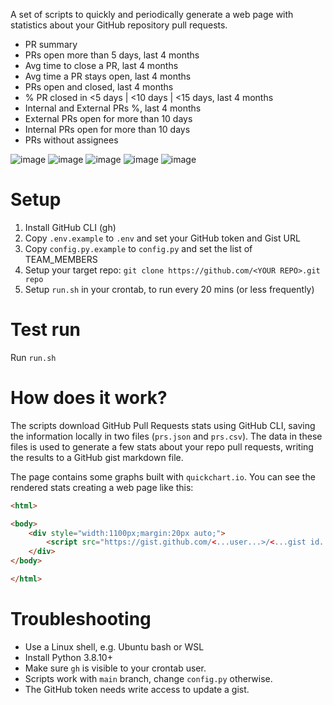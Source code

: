 A set of scripts to quickly and periodically generate a web page with statistics
about your GitHub repository pull requests.

* PR summary
* PRs open more than 5 days, last 4 months
* Avg time to close a PR, last 4 months
* Avg time a PR stays open, last 4 months
* PRs open and closed, last 4 months
* % PR closed in <5 days | <10 days | <15 days, last 4 months
* Internal and External PRs %, last 4 months
* External PRs open for more than 10 days
* Internal PRs open for more than 10 days
* PRs without assignees

![image](https://github.com/dluc/github-stats/assets/371009/2d6802ac-fa8c-4c07-889f-0e765e6d40b2)
![image](https://github.com/dluc/github-stats/assets/371009/44179a2e-dad0-48ed-844d-e8b7ef79b593)
![image](https://github.com/dluc/github-stats/assets/371009/0ef2d6e2-d9d5-42a1-afdf-a52c27ae9c54)
![image](https://github.com/dluc/github-stats/assets/371009/fc00492a-f659-47a2-8078-dd853359c403)
![image](https://github.com/dluc/github-stats/assets/371009/5c2b957c-1a56-4234-a61d-694186a1370f)

# Setup

1. Install GitHub CLI (gh)
1. Copy `.env.example` to `.env` and set your GitHub token and Gist URL
2. Copy `config.py.example` to `config.py` and set the list of TEAM_MEMBERS
3. Setup your target repo: `git clone https://github.com/<YOUR REPO>.git repo`
4. Setup `run.sh` in your crontab, to run every 20 mins (or less frequently)

# Test run

Run `run.sh`

# How does it work?

The scripts download GitHub Pull Requests stats using GitHub CLI, saving the information
locally in two files (`prs.json` and `prs.csv`). The data in these files is used to
generate a few stats about your repo pull requests, writing the results to a GitHub
gist markdown file. 

The page contains some graphs built with `quickchart.io`. You can see the rendered
stats creating a web page like this:

```html
<html>

<body>
    <div style="width:1100px;margin:20px auto;">
        <script src="https://gist.github.com/<...user...>/<...gist id...>.js"></script>
    </div>
</body>

</html>
```

# Troubleshooting

* Use a Linux shell, e.g. Ubuntu bash or WSL
* Install Python 3.8.10+
* Make sure `gh` is visible to your crontab user.
* Scripts work with `main` branch, change `config.py` otherwise.
* The GitHub token needs write access to update a gist.
